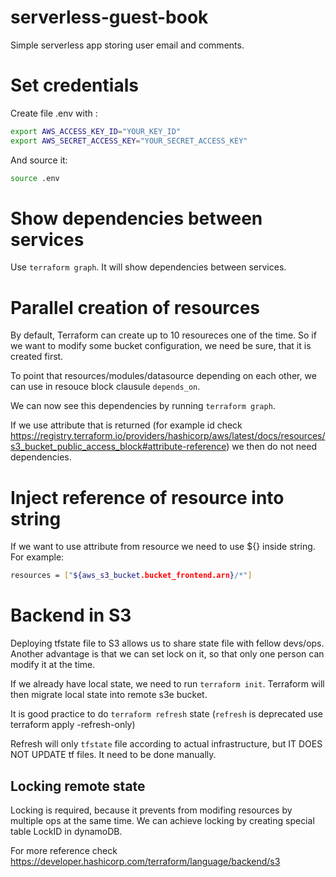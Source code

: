 # serverless-guest-book
Simple serverless app storing user email and comments.

# Set credentials 

Create file .env with :

```bash
export AWS_ACCESS_KEY_ID="YOUR_KEY_ID"
export AWS_SECRET_ACCESS_KEY="YOUR_SECRET_ACCESS_KEY"
```

And source it:

```bash
source .env
```

# Show dependencies between services 

Use `terraform graph`. It will show dependencies between services. 

# Parallel creation of resources

By default, Terraform can create up to 10 resoureces one of the time. So if we want to modify some bucket configuration, we need be sure, that it is created first. 

To point that resources/modules/datasource depending on each other, we can use in resouce block clausule `depends_on`.

We can now see this dependencies by running `terraform graph`.

If we use attribute that is returned (for example id check https://registry.terraform.io/providers/hashicorp/aws/latest/docs/resources/s3_bucket_public_access_block#attribute-reference)
we then do not need dependencies.

# Inject reference of resource into string 

If we want to use attribute from resource we need to use ${} inside string. For example:

```bash
resources = ["${aws_s3_bucket.bucket_frontend.arn}/*"]
```

# Backend in S3

Deploying tfstate file to S3 allows us to share state file with fellow devs/ops. Another advantage is that we can set lock on it, so that only one person can modify it at the time.

If we already have local state, we need to run `terraform init`. Terraform will then migrate local state into remote s3e bucket. 

It is good practice to do `terraform refresh` state (`refresh` is deprecated use terraform apply -refresh-only)

Refresh will only `tfstate` file according to actual infrastructure, but IT DOES NOT UPDATE tf files. It need to be done manually.

## Locking remote state

Locking is required, because it prevents from modifing resources by multiple ops at the same time. We can achieve locking by creating special table LockID in dynamoDB. 

For more reference check https://developer.hashicorp.com/terraform/language/backend/s3